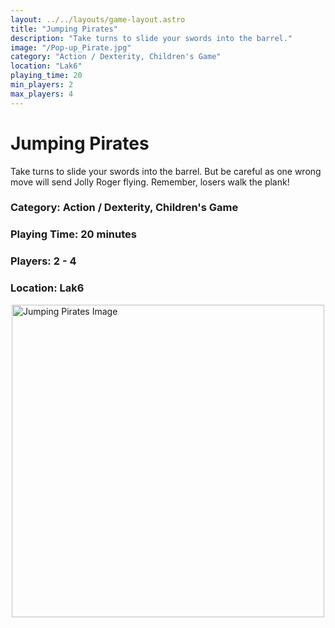 ```yaml
---
layout: ../../layouts/game-layout.astro
title: "Jumping Pirates"
description: "Take turns to slide your swords into the barrel."
image: "/Pop-up_Pirate.jpg"
category: "Action / Dexterity, Children's Game"
location: "Lak6"
playing_time: 20
min_players: 2
max_players: 4
---
```

# Jumping Pirates

Take turns to slide your swords into the barrel. But be careful as one wrong move will send Jolly Roger flying. Remember, losers walk the plank!  

### Category: Action / Dexterity, Children's Game

### Playing Time: 20 minutes

### Players: 2 - 4

### Location: Lak6

<img src="/Pop-up_Pirate.jpg" alt="Jumping Pirates Image" width="500" style="display: block; margin: 0 auto">

    